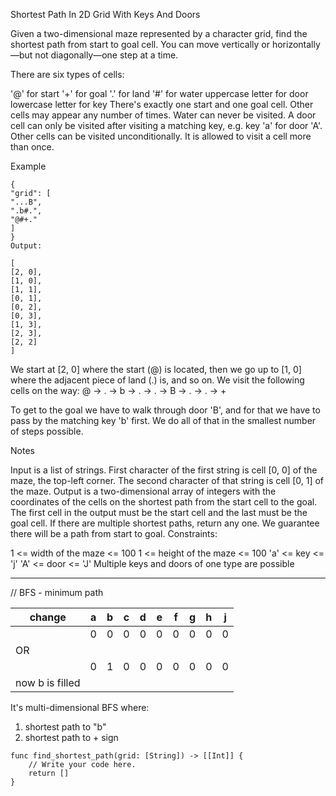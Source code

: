 Shortest Path In 2D Grid With Keys And Doors

Given a two-dimensional maze represented by a character grid, find the shortest path from start to goal cell. You can move vertically or horizontally—but not diagonally—one step at a time.

There are six types of cells:

'@' for start
'+' for goal
'.' for land
'#' for water
uppercase letter for door
lowercase letter for key
There's exactly one start and one goal cell. Other cells may appear any number of times. Water can never be visited. A door cell can only be visited after visiting a matching key, e.g. key 'a' for door 'A'. Other cells can be visited unconditionally. It is allowed to visit a cell more than once.

Example

```
{
"grid": [
"...B",
".b#.",
"@#+."
]
}
Output:

[
[2, 0],
[1, 0],
[1, 1],
[0, 1],
[0, 2],
[0, 3],
[1, 3],
[2, 3],
[2, 2]
]
```

We start at [2, 0] where the start (@) is located, then we go up to [1, 0] where the adjacent piece of land (.) is, and so on. We visit the following cells on the way:
@ → . → b → . → . → B → . → . → +

To get to the goal we have to walk through door 'B', and for that we have to pass by the matching key 'b' first. We do all of that in the smallest number of steps possible.

Notes

Input is a list of strings. First character of the first string is cell [0, 0] of the maze, the top-left corner. The second character of that string is cell [0, 1] of the maze.
Output is a two-dimensional array of integers with the coordinates of the cells on the shortest path from the start cell to the goal.
The first cell in the output must be the start cell and the last must be the goal cell.
If there are multiple shortest paths, return any one.
We guarantee there will be a path from start to goal.
Constraints:

1 <= width of the maze <= 100
1 <= height of the maze <= 100
'a' <= key <= 'j'
'A' <= door <= 'J'
Multiple keys and doors of one type are possible

---

// BFS - minimum path

|change|a|b|c|d|e|f|g|h|j|
|-|-|-|-|-|-|-|-|-|-|
||0|0|0|0|0|0|0|0|0|
|OR| | | | | | | | | |
||0|1|0|0|0|0|0|0|0|
|now b is filled| | | | | | | | | |

It's multi-dimensional BFS where:

1. shortest path to "b"
2. shortest path to + sign
 
```
func find_shortest_path(grid: [String]) -> [[Int]] {
    // Write your code here.
    return []
}
```

